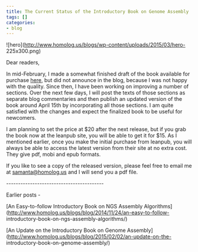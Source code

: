 ```yaml
---
title: The Current Status of the Introductory Book on Genome Assembly
tags: []
categories:
- blog
---
```

![hero](http://www.homolog.us/blogs/wp-content/uploads/2015/03/hero-
225x300.png)
<!--more-->

Dear readers,

In mid-February, I made a somewhat finished draft of the book available for
purchase [here](https://leanpub.com/NGS-assembly/), but did not announce in
the blog, because I was not happy with the quality. Since then, I have been
working on improving a number of sections. Over the next few days, I will post
the texts of those sections as separate blog commentaries and then publish an
updated version of the book around April 15th by incorporating all those
sections. I am quite satisfied with the changes and expect the finalized book
to be useful for newcomers.

I am planning to set the price at $20 after the next release, but if you grab
the book now at the leanpub site, you will be able to get it for $15. As I
mentioned earlier, once you make the initial purchase from leanpub, you will
always be able to access the latest version from their site at no extra cost.
They give pdf, mobi and epub formats.

If you like to see a copy of the released version, please feel free to email
me at samanta@homolog.us and I will send you a pdf file.

\-----------------------------------------

Earlier posts -

[An Easy-to-follow Introductory Book on NGS Assembly
Algorithms](http://www.homolog.us/blogs/blog/2014/11/24/an-easy-to-follow-
introductory-book-on-ngs-assembly-algorithms/)

[An Update on the Introductory Book on Genome
Assembly](http://www.homolog.us/blogs/blog/2015/02/02/an-update-on-the-
introductory-book-on-genome-assembly/)

